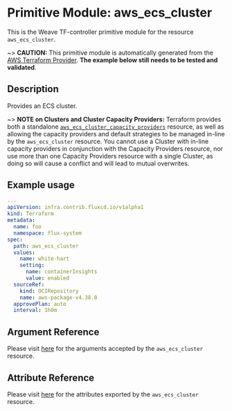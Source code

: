 
# Primitive Module: aws_ecs_cluster

This is the Weave TF-controller primitive module for the resource `aws_ecs_cluster`.

~> **CAUTION:** This primitive module is automatically generated from the [AWS Terraform Provider](https://registry.terraform.io/providers/hashicorp/aws/latest/docs/resources/ecs_cluster). **The example below still needs to be tested and validated**.

## Description

Provides an ECS cluster.

~> **NOTE on Clusters and Cluster Capacity Providers:** Terraform provides both a standalone [`aws_ecs_cluster_capacity_providers`](/docs/providers/aws/r/ecs_cluster_capacity_providers.html) resource, as well as allowing the capacity providers and default strategies to be managed in-line by the `aws_ecs_cluster` resource. You cannot use a Cluster with in-line capacity providers in conjunction with the Capacity Providers resource, nor use more than one Capacity Providers resource with a single Cluster, as doing so will cause a conflict and will lead to mutual overwrites.

## Example usage

```yaml
---
apiVersion: infra.contrib.fluxcd.io/v1alpha1
kind: Terraform
metadata:
  name: foo
  namespace: flux-system
spec:
  path: aws_ecs_cluster
  values:
    name: white-hart
    setting:
      name: containerInsights
      value: enabled
  sourceRef:
    kind: OCIRepository
    name: aws-package-v4.38.0
  approvePlan: auto
  interval: 1h0m
```

## Argument Reference

Please visit [here](https://registry.terraform.io/providers/hashicorp/aws/latest/docs/resources/ecs_cluster#argument-reference) for the arguments accepted by the `aws_ecs_cluster` resource.

## Attribute Reference

Please visit [here](https://registry.terraform.io/providers/hashicorp/aws/latest/docs/resources/ecs_cluster#attributes-reference) for the attributes exported by the `aws_ecs_cluster` resource.

